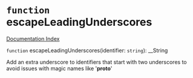 # `function` escapeLeadingUnderscores

[Documentation Index](../README.md)

`function` escapeLeadingUnderscores(identifier: `string`): __String

Add an extra underscore to identifiers that start with two underscores to avoid issues with magic names like '__proto__'

